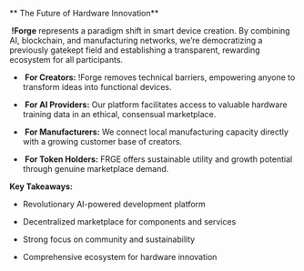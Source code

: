 <span><span style="color: fabPrimary">** The Future of Hardware Innovation**</span></span>

**<span style="color: fabPrimary"> \!Forge</span>** represents a paradigm shift in smart device creation. By combining AI, blockchain, and manufacturing networks, we’re democratizing a previously gatekept field and establishing a transparent, rewarding ecosystem for all participants.

  - **<span style="color: fabPrimary"> For Creators:</span>** \!Forge removes technical barriers, empowering anyone to transform ideas into functional devices.

  - **<span style="color: fabPrimary"> For AI Providers:</span>** Our platform facilitates access to valuable hardware training data in an ethical, consensual marketplace.

  - **<span style="color: fabPrimary"> For Manufacturers:</span>** We connect local manufacturing capacity directly with a growing customer base of creators.

  - **<span style="color: fabPrimary"> For Token Holders:</span>** FRGE offers sustainable utility and growth potential through genuine marketplace demand.

**Key Takeaways:**

  - Revolutionary AI-powered development platform

  - Decentralized marketplace for components and services

  - Strong focus on community and sustainability

  - Comprehensive ecosystem for hardware innovation
